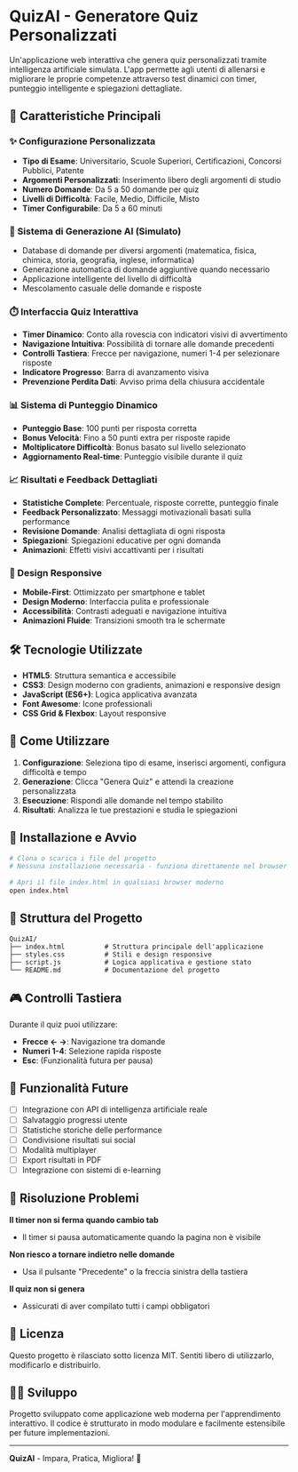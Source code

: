 # QuizAI - Generatore Quiz Personalizzati

Un'applicazione web interattiva che genera quiz personalizzati tramite intelligenza artificiale simulata. L'app permette agli utenti di allenarsi e migliorare le proprie competenze attraverso test dinamici con timer, punteggio intelligente e spiegazioni dettagliate.

## 🚀 Caratteristiche Principali

### ✨ Configurazione Personalizzata
- **Tipo di Esame**: Universitario, Scuole Superiori, Certificazioni, Concorsi Pubblici, Patente
- **Argomenti Personalizzati**: Inserimento libero degli argomenti di studio
- **Numero Domande**: Da 5 a 50 domande per quiz
- **Livelli di Difficoltà**: Facile, Medio, Difficile, Misto
- **Timer Configurabile**: Da 5 a 60 minuti

### 🧠 Sistema di Generazione AI (Simulato)
- Database di domande per diversi argomenti (matematica, fisica, chimica, storia, geografia, inglese, informatica)
- Generazione automatica di domande aggiuntive quando necessario
- Applicazione intelligente del livello di difficoltà
- Mescolamento casuale delle domande e risposte

### ⏱️ Interfaccia Quiz Interattiva
- **Timer Dinamico**: Conto alla rovescia con indicatori visivi di avvertimento
- **Navigazione Intuitiva**: Possibilità di tornare alle domande precedenti
- **Controlli Tastiera**: Frecce per navigazione, numeri 1-4 per selezionare risposte
- **Indicatore Progresso**: Barra di avanzamento visiva
- **Prevenzione Perdita Dati**: Avviso prima della chiusura accidentale

### 📊 Sistema di Punteggio Dinamico
- **Punteggio Base**: 100 punti per risposta corretta
- **Bonus Velocità**: Fino a 50 punti extra per risposte rapide
- **Moltiplicatore Difficoltà**: Bonus basato sul livello selezionato
- **Aggiornamento Real-time**: Punteggio visibile durante il quiz

### 📈 Risultati e Feedback Dettagliati
- **Statistiche Complete**: Percentuale, risposte corrette, punteggio finale
- **Feedback Personalizzato**: Messaggi motivazionali basati sulla performance
- **Revisione Domande**: Analisi dettagliata di ogni risposta
- **Spiegazioni**: Spiegazioni educative per ogni domanda
- **Animazioni**: Effetti visivi accattivanti per i risultati

### 📱 Design Responsive
- **Mobile-First**: Ottimizzato per smartphone e tablet
- **Design Moderno**: Interfaccia pulita e professionale
- **Accessibilità**: Contrasti adeguati e navigazione intuitiva
- **Animazioni Fluide**: Transizioni smooth tra le schermate

## 🛠️ Tecnologie Utilizzate

- **HTML5**: Struttura semantica e accessibile
- **CSS3**: Design moderno con gradients, animazioni e responsive design
- **JavaScript (ES6+)**: Logica applicativa avanzata
- **Font Awesome**: Icone professionali
- **CSS Grid & Flexbox**: Layout responsive

## 🎯 Come Utilizzare

1. **Configurazione**: Seleziona tipo di esame, inserisci argomenti, configura difficoltà e tempo
2. **Generazione**: Clicca "Genera Quiz" e attendi la creazione personalizzata
3. **Esecuzione**: Rispondi alle domande nel tempo stabilito
4. **Risultati**: Analizza le tue prestazioni e studia le spiegazioni

## 🔧 Installazione e Avvio

```bash
# Clona o scarica i file del progetto
# Nessuna installazione necessaria - funziona direttamente nel browser

# Apri il file index.html in qualsiasi browser moderno
open index.html
```

## 📁 Struttura del Progetto

```
QuizAI/
├── index.html          # Struttura principale dell'applicazione
├── styles.css          # Stili e design responsive
├── script.js           # Logica applicativa e gestione stato
└── README.md           # Documentazione del progetto
```

## 🎮 Controlli Tastiera

Durante il quiz puoi utilizzare:
- **Frecce ← →**: Navigazione tra domande
- **Numeri 1-4**: Selezione rapida risposte
- **Esc**: (Funzionalità futura per pausa)

## 🔮 Funzionalità Future

- [ ] Integrazione con API di intelligenza artificiale reale
- [ ] Salvataggio progressi utente
- [ ] Statistiche storiche delle performance
- [ ] Condivisione risultati sui social
- [ ] Modalità multiplayer
- [ ] Export risultati in PDF
- [ ] Integrazione con sistemi di e-learning

## 🐛 Risoluzione Problemi

**Il timer non si ferma quando cambio tab**
- Il timer si pausa automaticamente quando la pagina non è visibile

**Non riesco a tornare indietro nelle domande**
- Usa il pulsante "Precedente" o la freccia sinistra della tastiera

**Il quiz non si genera**
- Assicurati di aver compilato tutti i campi obbligatori

## 📄 Licenza

Questo progetto è rilasciato sotto licenza MIT. Sentiti libero di utilizzarlo, modificarlo e distribuirlo.

## 👨‍💻 Sviluppo

Progetto sviluppato come applicazione web moderna per l'apprendimento interattivo. Il codice è strutturato in modo modulare e facilmente estensibile per future implementazioni.

---

**QuizAI** - Impara, Pratica, Migliora! 🚀